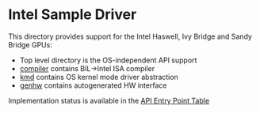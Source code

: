# Intel Sample Driver

This directory provides support for the Intel Haswell, Ivy Bridge and Sandy Bridge GPUs:
- Top level directory is the OS-independent API support
- [compiler](https://github.com/KhronosGroup/GL-Next/tree/master/icd/intel/compiler) contains BIL->Intel ISA compiler
- [kmd](https://github.com/KhronosGroup/GL-Next/tree/master/icd/intel/kmd) contains OS kernel mode driver abstraction
- [genhw](https://github.com/KhronosGroup/GL-Next/tree/master/icd/intel/genhw) contains autogenerated HW interface

Implementation status is available in the [API Entry Point Table](https://cvs.khronos.org/svn/repos/oglc/trunk/nextgen/proposals/LunarG/XGL-Sample-Driver-Entrypoint-Status-31-Oct-2014.pdf)
